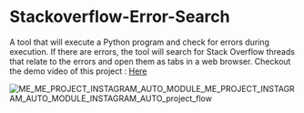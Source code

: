# Stackoverflow-Error-Search
A tool that will execute a Python program and check for errors during execution. If there are errors, the tool will search for Stack Overflow threads that relate to the errors and open them as tabs in a web browser.
Checkout the demo video of this project : [Here](https://youtu.be/bEPQp4KoU-E)

![ME_ME_PROJECT_INSTAGRAM_AUTO_MODULE_ME_PROJECT_INSTAGRAM_AUTO_MODULE_INSTAGRAM_AUTO_project_flow](https://user-images.githubusercontent.com/78253900/174139539-b3165c2d-7380-4f0f-9ed7-d1c0644b4cc3.png)
